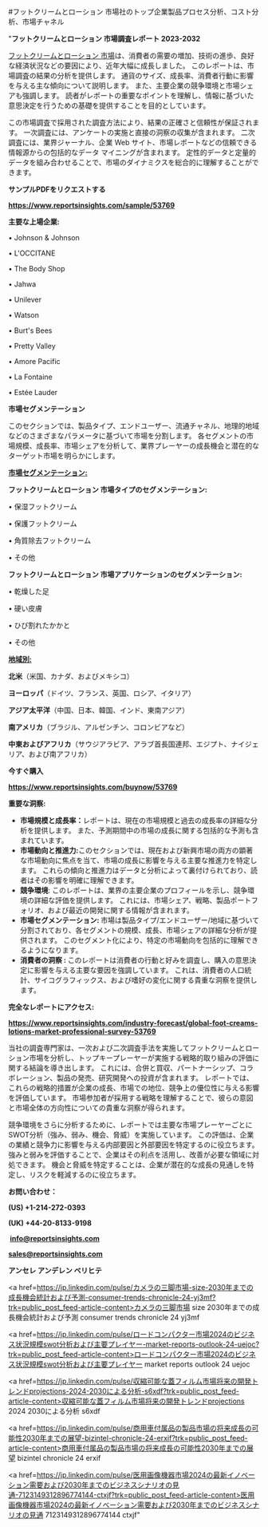 #フットクリームとローション 市場社のトップ企業製品プロセス分析、コスト分析、市場チャネル

"<strong>フットクリームとローション 市場調査レポート 2023-2032</strong>

<a href=https://www.reportsinsights.com/sample/53769>フットクリームとローション 市場</a>は、消費者の需要の増加、技術の進歩、良好な経済状況などの要因により、近年大幅に成長しました。 このレポートは、市場調査の結果の分析を提供します。 通貨のサイズ、成長率、消費者行動に影響を与える主な傾向について説明します。 また、主要企業の競争環境と市場シェアも強調します。 読者がレポートの重要なポイントを理解し、情報に基づいた意思決定を行うための基礎を提供することを目的としています。

この市場調査で採用された調査方法により、結果の正確さと信頼性が保証されます。 一次調査には、アンケートの実施と直接の洞察の収集が含まれます。 二次調査には、業界ジャーナル、企業 Web サイト、市場レポートなどの信頼できる情報源からの包括的なデータ マイニングが含まれます。 定性的データと定量的データを組み合わせることで、市場のダイナミクスを総合的に理解することができます。

<strong><b>サンプルPDFをリクエストする</b></strong>

<a href=https://www.reportsinsights.com/sample/53769><strong><u>https://www.reportsinsights.com/sample/53769</u></strong></a>

<strong>主要な上場企業:</strong>

• Johnson & Johnson

• L'OCCITANE

• The Body Shop

• Jahwa

• Unilever

• Watson

• Burt's Bees

• Pretty Valley

• Amore Pacific

• La Fontaine

• Estée Lauder

<strong>市場セグメンテーション</strong>

このセクションでは、製品タイプ、エンドユーザー、流通チャネル、地理的地域などのさまざまなパラメータに基づいて市場を分割します。 各セグメントの市場規模、成長率、市場シェアを分析して、業界プレーヤーの成長機会と潜在的なターゲット市場を明らかにします。

<strong><u>市場セグメンテーション</u></strong><strong><u>:</u></strong>

<strong>フットクリームとローション 市場タイプのセグメンテーション:</strong>

• 保湿フットクリーム

• 保護フットクリーム

• 角質除去フットクリーム

• その他

<strong>フットクリームとローション 市場アプリケーションのセグメンテーション:</strong>

• 乾燥した足

• 硬い皮膚

• ひび割れたかかと

• その他

<strong><u>地域別</u></strong><strong><u>:</u></strong>

<strong>北米</strong>（米国、カナダ、およびメキシコ）

<strong>ヨーロッパ</strong>（ドイツ、フランス、英国、ロシア、イタリア）

<strong>アジア太平洋</strong>（中国、日本、韓国、インド、東南アジア）

<strong>南アメリカ</strong>（ブラジル、アルゼンチン、コロンビアなど）

<strong>中東およびアフリカ</strong>（サウジアラビア、アラブ首長国連邦、エジプト、ナイジェリア、および南アフリカ）

<strong>今すぐ購入</strong>

<a href=https://www.reportsinsights.com/buynow/53769><strong><u>https://www.reportsinsights.com/buynow/53769</u></strong></a>

<strong>重要な洞察:</strong>
<ul>
  <li><strong>市場規模と成長率：</strong>レポートは、現在の市場規模と過去の成長率の詳細な分析を提供します。 また、予測期間中の市場の成長に関する包括的な予測も含まれています。</li>
  <li><strong>市場動向と推進力:</strong>このセクションでは、現在および新興市場の両方の顕著な市場動向に焦点を当て、市場の成長に影響を与える主要な推進力を特定します。 これらの傾向と推進力はデータと分析によって裏付けられており、読者はその影響を明確に理解できます。</li>
  <li><strong>競争環境</strong>: このレポートは、業界の主要企業のプロフィールを示し、競争環境の詳細な評価を提供します。 これには、市場シェア、戦略、製品ポートフォリオ、および最近の開発に関する情報が含まれます。</li>
  <li><strong>市場セグメンテーション: </strong>市場は製品タイプ/エンドユーザー/地域に基づいて分割されており、各セグメントの規模、成長、市場シェアの詳細な分析が提供されます。 このセグメント化により、特定の市場動向を包括的に理解できるようになります。</li>
  <li><strong>消費者の洞察 : </strong>このレポートは消費者の行動と好みを調査し、購入の意思決定に影響を与える主要な要因を強調しています。 これは、消費者の人口統計、サイコグラフィックス、および嗜好の変化に関する貴重な洞察を提供します。</li>
</ul>
<strong>完全なレポートにアクセス:</strong>

<a href=https://www.reportsinsights.com/industry-forecast/global-foot-creams-lotions-market-professional-survey-53769><strong><u><b>https://www.reportsinsights.com/industry-forecast/global-foot-creams-lotions-market-professional-survey-53769</b></u></strong></a>

当社の調査専門家は、一次および二次調査手法を実施してフットクリームとローション市場を分析し、トップキープレーヤーが実施する戦略的取り組みの評価に関する結論を導き出します。 これには、合併と買収、パートナーシップ、コラボレーション、製品の発売、研究開発への投資が含まれます。 レポートでは、これらの戦略的措置が企業の成長、市場での地位、競争上の優位性に与える影響を評価しています。 市場参加者が採用する戦略を理解することで、彼らの意図と市場全体の方向性についての貴重な洞察が得られます。

競争環境をさらに分析するために、レポートでは主要な市場プレーヤーごとにSWOT分析（強み、弱み、機会、脅威）を実施しています。 この評価は、企業の業績と競争力に影響を与える内部要因と外部要因を特定するのに役立ちます。 強みと弱みを評価することで、企業はその利点を活用し、改善が必要な領域に対処できます。 機会と脅威を特定することは、企業が潜在的な成長の見通しを特定し、リスクを軽減するのに役立ちます。

<strong>お問い合わせ：</strong>

<strong>(US) +1-214-272-0393</strong>

<strong>(UK) +44-20-8133-9198</strong>

<strong> </strong><a href=info@reportsinsights.com><strong><u>info@reportsinsights.com</u></strong></a>

<a href=sales@reportsinsights.com><strong><u>sales@reportsinsights.com</u></strong></a>

<strong>アンセレ アンデレン ベリヒテ</strong>

<a href=https://jp.linkedin.com/pulse/カメラの三脚市場-size-2030年までの成長機会統計および予測-consumer-trends-chronicle-24-yj3mf?trk=public_post_feed-article-content>カメラの三脚市場 size 2030年までの成長機会統計および予測 consumer trends chronicle 24 yj3mf</a>

<a href=https://jp.linkedin.com/pulse/ロードコンパクター市場2024のビジネス状況規模swot分析および主要プレイヤー-market-reports-outlook-24-uejoc?trk=public_post_feed-article-content>ロードコンパクター市場2024のビジネス状況規模swot分析および主要プレイヤー market reports outlook 24 uejoc</a>

<a href=https://jp.linkedin.com/pulse/収縮可能な蓋フィルム市場将来の開発トレンドprojections-2024-2030による分析-s6xdf?trk=public_post_feed-article-content>収縮可能な蓋フィルム市場将来の開発トレンドprojections 2024 2030による分析 s6xdf</a>

<a href=https://jp.linkedin.com/pulse/商用車付属品の製品市場の将来成長の可能性2030年までの展望-bizintel-chronicle-24-erxif?trk=public_post_feed-article-content>商用車付属品の製品市場の将来成長の可能性2030年までの展望 bizintel chronicle 24 erxif</a>

<a href=https://jp.linkedin.com/pulse/医用画像機器市場2024の最新イノベーション需要および2030年までのビジネスシナリオの見通-7123149312896774144-ctxjf?trk=public_post_feed-article-content>医用画像機器市場2024の最新イノベーション需要および2030年までのビジネスシナリオの見通 7123149312896774144 ctxjf</a>"
